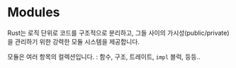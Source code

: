 # Modules
Rust는 로직 단위로 코드를 구조적으로 분리하고, 그들 사이의 가시성(public/private)을 관리하기 위한 강력한 모듈 시스템을 제공합니다.

모듈은 여러 항목의 컬렉션입니다. : 함수, 구조, 트레이트, `impl` 블럭, 등등..